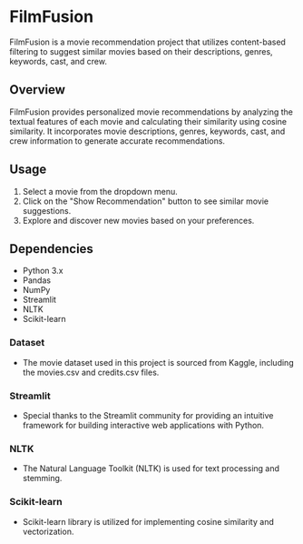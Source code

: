 # FilmFusion

FilmFusion is a movie recommendation project that utilizes content-based filtering to suggest similar movies based on their descriptions, genres, keywords, cast, and crew.

## Overview

FilmFusion provides personalized movie recommendations by analyzing the textual features of each movie and calculating their similarity using cosine similarity. It incorporates movie descriptions, genres, keywords, cast, and crew information to generate accurate recommendations.

## Usage

1. Select a movie from the dropdown menu.
2. Click on the "Show Recommendation" button to see similar movie suggestions.
3. Explore and discover new movies based on your preferences.

## Dependencies

- Python 3.x
- Pandas
- NumPy
- Streamlit
- NLTK
- Scikit-learn



### Dataset
- The movie dataset used in this project is sourced from Kaggle, including the movies.csv and credits.csv files.

### Streamlit
- Special thanks to the Streamlit community for providing an intuitive framework for building interactive web applications with Python.

### NLTK
- The Natural Language Toolkit (NLTK) is used for text processing and stemming.

### Scikit-learn
- Scikit-learn library is utilized for implementing cosine similarity and vectorization.
